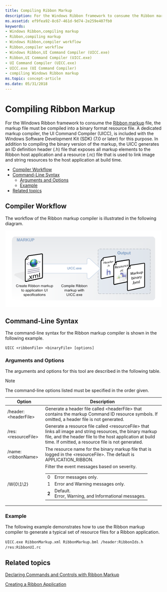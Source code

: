 ```yaml
---
title: Compiling Ribbon Markup
description: For the Windows Ribbon framework to consume the Ribbon markup file, the markup file must be compiled into a binary format resource file.
ms.assetid: ef9fea92-8c67-461d-9d74-2e259e407fb0
keywords:
- Windows Ribbon,compiling markup
- Ribbon,compiling markup
- Windows Ribbon,compiler workflow
- Ribbon,compiler workflow
- Windows Ribbon,UI Command Compiler (UICC.exe)
- Ribbon,UI Command Compiler (UICC.exe)
- UI Command Compiler (UICC.exe)
- UICC.exe (UI Command Compiler)
- compiling Windows Ribbon markup
ms.topic: concept-article
ms.date: 05/31/2018
---
```


# Compiling Ribbon Markup

For the Windows Ribbon framework to consume the [Ribbon markup](windowsribbon-schema.md) file, the markup file must be compiled into a binary format resource file. A dedicated markup compiler, the UI Command Compiler (UICC), is included with the Windows Software Development Kit (SDK) (7.0 or later) for this purpose. In addition to compiling the binary version of the markup, the UICC generates an ID definition header (.h) file that exposes all markup elements to the Ribbon host application and a resource (.rc) file that is used to link image and string resources to the host application at build time.

-   [Compiler Workflow](#compiler-workflow)
-   [Command-Line Syntax](#command-line-syntax)
    -   [Arguments and Options](#arguments-and-options)
    -   [Example](#example)
-   [Related topics](#related-topics)

## Compiler Workflow

The workflow of the Ribbon markup compiler is illustrated in the following diagram.

![diagram showing the ribbon markup compiler workflow.](images/overviews/overviews-intentcl.png)

## Command-Line Syntax

The command-line syntax for the Ribbon markup compiler is shown in the following example.


```
UICC <ribbonFile> <binaryFile> [options]
```



### Arguments and Options

The arguments and options for this tool are described in the following table.

> [!Note]  
> The command-line options listed must be specified in the order given.

 



<table>
<colgroup>
<col  />
<col  />
</colgroup>
<thead>
<tr class="header">
<th>Option</th>
<th>Description</th>
</tr>
</thead>
<tbody>
<tr class="odd">
<td>/header:&lt;headerFile&gt;</td>
<td>Generate a header file called &lt;headerFile&gt; that contains the markup Command ID resource symbols. If omitted, a header file is not generated.</td>
</tr>
<tr class="even">
<td>/res:&lt;resourceFile&gt;</td>
<td>Generate a resource file called &lt;resourceFile&gt; that links all image and string resources, the binary markup file, and the header file to the host application at build time. If omitted, a resource file is not generated.</td>
</tr>
<tr class="odd">
<td>/name:&lt;ribbonName&gt;</td>
<td>The resource name for the binary markup file that is logged in the &lt;resourceFile&gt;. The default is APPLICATION_RIBBON.</td>
</tr>
<tr class="even">
<td>/W{0\1\2}</td>
<td>Filter the event messages based on severity. 
<table>
<tbody>
<tr class="odd">
<td>0<br/></td>
<td>Error messages only.<br/></td>
</tr>
<tr class="even">
<td>1<br/></td>
<td>Error and Warning messages only.<br/></td>
</tr>
<tr class="odd">
<td><strong>2</strong><br/></td>
<td>Default. <br/> Error, Warning, and Informational messages.<br/></td>
</tr>
</tbody>
</table>

<p> </p></td>
</tr>
</tbody>
</table>



 

### Example

The following example demonstrates how to use the Ribbon markup compiler to generate a typical set of resource files for a Ribbon application.

`UICC.exe RibbonMarkup.xml RibbonMarkup.bml /header:RibbonIds.h /res:RibbonUI.rc`

## Related topics

<dl> <dt>

[Declaring Commands and Controls with Ribbon Markup](windowsribbon-schema.md)
</dt> <dt>

[Creating a Ribbon Application](windowsribbon-stepbystep.md)
</dt> </dl>

 

 





